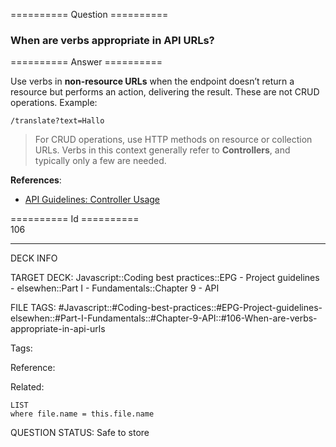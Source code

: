 ========== Question ==========  

### When are verbs appropriate in API URLs?  

========== Answer ==========  

Use verbs in **non-resource URLs** when the endpoint doesn’t return a resource but performs an action, delivering the result. These are not CRUD operations. Example:

```
/translate?text=Hallo
```


> For CRUD operations, use HTTP methods on resource or collection URLs. Verbs in this context generally refer to **Controllers**, and typically only a few are needed.

**References**:

-   [API Guidelines: Controller Usage](https://github.com/byrondover/api-guidelines/blob/master/Guidelines.md#controller)

========== Id ==========  
106

---

DECK INFO

TARGET DECK: Javascript::Coding best practices::EPG - Project guidelines - elsewhen::Part I - Fundamentals::Chapter 9 - API

FILE TAGS: #Javascript::#Coding-best-practices::#EPG-Project-guidelines-elsewhen::#Part-I-Fundamentals::#Chapter-9-API::#106-When-are-verbs-appropriate-in-api-urls

Tags:

Reference:

Related:

```dataview
LIST
where file.name = this.file.name
```

QUESTION STATUS: Safe to store
